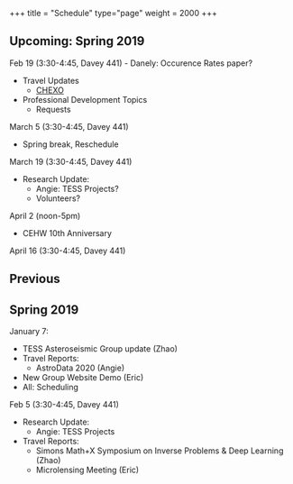 +++
title = "Schedule"
type="page"
weight = 2000
+++

## Upcoming: Spring 2019

Feb 19 (3:30-4:45,  Davey 441)
      - Danely: Occurence Rates paper?
   + Travel Updates
      - [CHEXO](http://chexo.org/)
   + Professional Development Topics
      - Requests

March 5 (3:30-4:45, Davey 441)

   + Spring break, Reschedule

March 19 (3:30-4:45, Davey 441)
   + Research Update:
      - Angie: TESS Projects?
      - Volunteers?


April 2 (noon-5pm)

   + CEHW 10th Anniversary

April 16 (3:30-4:45, Davey 441)
 

## Previous

## Spring 2019

January 7:  

   + TESS Asteroseismic Group update (Zhao)
   + Travel Reports:
      - AstroData 2020 (Angie)
   + New Group Website Demo (Eric)
   + All:  Scheduling

Feb 5 (3:30-4:45, Davey 441)

   + Research Update:
      - Angie: TESS Projects
   + Travel Reports:
      - Simons Math+X Symposium on Inverse Problems & Deep Learning (Zhao)
      - Microlensing Meeting (Eric)

